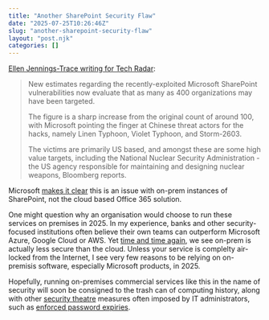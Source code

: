 ```yaml
---
title: "Another SharePoint Security Flaw"
date: "2025-07-25T10:26:46Z"
slug: "another-sharepoint-security-flaw"
layout: "post.njk"
categories: []
---
```


[Ellen Jennings-Trace writing for Tech Radar](https://www.techradar.com/pro/security/microsoft-sharepoint-attack-now-sees-victim-count-rises-to-400-organizations-including-us-nuclear-agency):

> New estimates regarding the recently-exploited Microsoft SharePoint vulnerabilities now evaluate that as many as 400 organizations may have been targeted.
> 
> The figure is a sharp increase from the original count of around 100, with Microsoft pointing the finger at Chinese threat actors for the hacks, namely Linen Typhoon, Violet Typhoon, and Storm-2603.
> 
> The victims are primarily US based, and amongst these are some high value targets, including the National Nuclear Security Administration - the US agency responsible for maintaining and designing nuclear weapons, Bloomberg reports.

Microsoft [makes it clear](https://www.microsoft.com/en-us/security/blog/2025/07/22/disrupting-active-exploitation-of-on-premises-sharepoint-vulnerabilities/) this is an issue with on-prem instances of SharePoint, not the cloud based Office 365 solution.

One might question why an organisation would choose to run these services on premises in 2025. In my experience, banks and other security-focused institutions often believe their own teams can outperform Microsoft Azure, Google Cloud or AWS. Yet [time and time again](https://msrc.microsoft.com/blog/2021/03/guidance-for-responders-investigating-and-remediating-on-premises-exchange-server-vulnerabilities/?utm_source=chatgpt.com), we see on-prem is actually less secure than the cloud. Unless your service is complelty air-locked from the Internet, I see very few reasons to be relying on on-premisis software, especially Microsoft products, in 2025.

Hopefully, running on-premises commercial services like this in the name of security will soon be consigned to the trash can of computing history, along with other [security theatre](https://www.ncsc.gov.uk/blog-post/problems-forcing-regular-password-expiry) measures often imposed by IT administrators, such as [enforced password expiries](https://learn.microsoft.com/en-us/microsoft-365/admin/manage/set-password-expiration-policy?view=o365-worldwide&).
